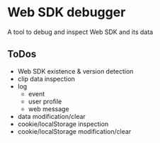 # Web SDK debugger

A tool to debug and inspect Web SDK and its data

## ToDos

- Web SDK existence & version detection
- clip data inspection
- log
  - event
  - user profile
  - web message
- data modification/clear
- cookie/localStorage inspection
- cookie/localStorage modification/clear
